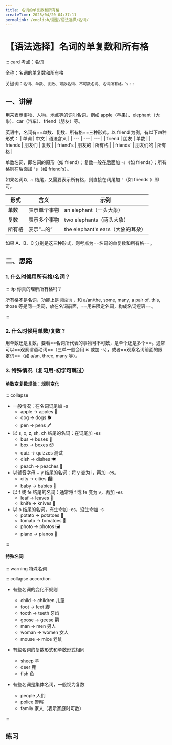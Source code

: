 ```yaml
---
title: 名词的单复数和所有格
createTime: 2025/04/20 04:37:11
permalink: /english/题型/语法选择/名词/
---
```


# 【语法选择】名词的单复数和所有格

::: card
考点：名词

全称：名词的单复数和所有格

关键词：`名词`、`单数`、`复数`、`可数名词`、`不可数名词`、`名词所有格`、`’s`
:::

## 一、讲解

用来表示事物、人物、地点等的词叫名词。例如 apple（苹果）、elephant（大象）、car（汽车）、friend（朋友）等。

英语中，名词有==单数、复数、所有格==三种形式。以 friend 为例，有以下四种形式：
| 单词 | 中文 | 语法含义 |
| --- | --- | --- |
| friend | 朋友 | 单数 |
| friends | 朋友们 | 复数 |
| friend's | 朋友的 | 所有格 |
| friends’ | 朋友们的 | 所有格 |

单数名词，即名词的原形（如 friend）；复数一般在后面加 `-s`（如 friends）；所有格则在后面加 `’s`（如 friend's）。

如果名词以 `-s` 结尾，又需要表示所有格，则直接在词尾加 `'`（如 friends'）即可。

| 形式   | 含义         | 示例                              |
| ------ | ------------ | --------------------------------- |
| 单数   | 表示单个事物 | an elephant（一头大象）           |
| 复数   | 表示多个事物 | two elephants（两头大象）         |
| 所有格 | 表示“...的”  | the elephant's ears（大象的耳朵） |

如果 A、B、C 分别是这三种形式，则考点为==名词的单复数和所有格==。

## 二、思路

### 1. 什么时候用所有格/名词？

<MultipleChoice
:questions="[
  {
    stem: ['如果需要表示“...的”，则需要用所有格。这种情况下，后面往往会有一个名词。例如：','This is my ____ (friend) car.'],
    options: ['friend', 'friends', 'friend’s'],
    answer: 'friend’s',
    explanation: '句意：这是我朋友的汽车。由于后面有一个名词 car，所以需要用所有格来表示“我的*朋友的*汽车”。此题选C。'
  },
  {
    stem: ['反之，如果后面没有名词，则不需要用所有格','This is my ____ (friend).'],
    options: ['friend', 'friends', 'friend’s'],
    answer: 'friend',
    explanation: '句意：这是我的朋友。由于后面没有名词，不需要所有格，只需要名词，并且是单数，此题选A。'
  },
]"/>

::: tip 你真的理解所有格吗？

所有格不是名词，功能上是 `限定词` ，和 a/an/the, some, many, a pair of, this, those 等是同一类词，放在名词前面，==用来限定名词，构成名词短语==。

:::

### 2. 什么时候用单数/复数？

用单数还是复数，要看==名词所代表的事物可不可数，是单个还是多个==。通常可以==观察谓语动词==（三单一般会用 is 或加 -s），或者==观察名词前面的限定词==（如 a/an, three, many 等）。

<FillIn
:questions="[
  {
    stem: ['请认真观察空格前面的限定词：','This is my {{1}} (friend).','These are my {{2}} (friends).'],
    answer: ['friend','friends'],
    explanation: '句意：这是我的朋友。这些是我的朋友。this is （这个是）意味着是单个，所以用单数friend；these are （这些是）意味着是多个，所以用复数friends。'
  },
  {
    stem: ['请认真观察空格前面的限定词：','many {{1}} (apple)','an {{2}} (apple)'],
    answer: ['apples','apple'],
    explanation: 'many（许多）意味着是多个，所以用复数apples；an（一个）意味着是单个，所以用单数apple。'
  }
]"/>

### 3. 特殊情况（复习用-初学可跳过）

#### 单数变复数规律：规则变化

::: collapse

- 一般情况：在名词词尾加 -s
  - apple → apples 🍎
  - dog → dogs 🐕
  - pen → pens 🖊
- 以 s, x, z, sh, ch 结尾的名词：在词尾加 -es
  - bus → buses 🚌
  - box → boxes 📦
  - quiz → quizzes 测试
  - dish → dishes 🍽️
  - peach → peaches 🍑
- 以辅音字母 + y 结尾的名词：将 y 变为 i，再加 -es。
  - city → cities 🏙
  - baby → babies 👶
- 以 f 或 fe 结尾的名词：通常将 f 或 fe 变为 v，再加 -es
  - leaf → leaves 🍂
  - knife → knives 🔪
- 以 o 结尾的名词，有生命加 -es，没生命加 -s
  - potato → potatoes 🥔
  - tomato → tomatoes 🍅
  - photo → photos 🖼️
  - piano → pianos 🎹

:::

#### 特殊名词

::: warning 特殊名词

::: collapse accordion

- 有些名词的变化不规则

  - child → children 儿童
  - foot → feet 脚
  - tooth → teeth 牙齿
  - goose → geese 鹅
  - man → men 男人
  - woman → women 女人
  - mouse → mice 老鼠

- 有些名词的复数形式和单数形式相同

  - sheep 羊
  - deer 鹿
  - fish 鱼

- 有些名词是集体名词，一般视为复数
  - people 人们
  - police 警察
  - family 家人（表示家庭时可数）

:::

## 练习

<MultipleChoice
:questions="[
{//1
  stem: 'My _______ is not very big.',
  options: ['classroom', 'classrooms', 'classroom’s'],
  answer: 'classroom',
  explanation: '句意：我的教室不是很大。空格后面没有名词，前面有my，所以不需要用所有格，排除C。根据 is 可知用单数，选A。'
},
{//2
  stem: 'You can travel to new _______, try interesting things, and make friends during a vacation.',
  options: ['place', 'places', 'places’'],
  answer: 'places',
  explanation: '句意：在假期里，你可以去新的地方旅行，尝试新的事物，认识新的人。place“地方”,可数名词单数；places“地方”,可数名词复数 ；places’“地方的”,名词所有格。根据设空前的“You can ty new”和设空后并无其他成分可知，设空处应用可数名词复数，故选B。',
},
{//3
  stem: 'He looked up and I saw sadness（悲伤）in his _______.',
  options: ['eye', 'eyes', 'eyes’'],
  answer: 'eyes',
  explanation: '句意：他抬起头，我从他的眼睛里看到了悲伤。 eye“眼晴”,可数名词的单数形式 ；eyes“眼睛”,可数名词的复数形式；eye’s “眼睛的“,名词所有格。根据设空前的“He looked up and I saw sadness in his“可知，此处指作者从凯尔的眼里看到了悲伤， 一般是双眼里透出悲伤，故选B。',
},
{//4
  stem: 'The movie named A Little Red Flower shows _________ love for their children.',
  options: ['parents', 'parent’s', 'parents’'],
  answer: 'parents’',
  explanation: '句意：电影《送你一朵小红花》展现了父母对孩子的爱。考查所有格。此处表达的是“父母的爱”，parents是以s结尾的复数名词，所有格直接加’即可，故选C。',
},
{//5
  stem: 'June 1st is ________ Day.',
  options: ['Children', 'Children’s', 'Child', 'Child’s'],
  answer: 'Children’s',
  explanation: '句意：六月一日是儿童节。考查名词所有格中节日的表达。Children’s Day儿童节，固定表达。故选B。',
},
{//6
  stem: 'There are some ________ on the table.',
  options: ['tomato', 'tomatos', 'tomatoes', 'tomato’s'],
  answer: 'tomatoes',
  explanation: '句意：桌子上有一些西红柿。考查名词复数。tomato西红柿；tomatos错误形式；tomatoes西红柿复数形式；tomato’s 单数名词的所有格。根据“some…”可知，some修饰可数名词复数。故选C。',
},
{//7
  stem: 'After three ________ of hard practice, she could finally keep her balance (平衡) on the bamboo pole.',
  options: ['year', 'years', 'year’s'],
  answer: 'years',
  explanation: '句意：经过三年的努力练习，她终于可以在竹竿上保持平衡了。考查名词。year年；years年，复数形式；year’s一年的。根据“three…of hard practice”可知，此处指经过三年的努力练习，of前面应使用名词形式，此处被three修饰，应使用复数。故选B。',
},
{//8
  stem: '',
  options: ['', '', ''],
  answer: '',
  explanation: '',
},
{
  stem: '',
  options: ['', '', ''],
  answer: '',
  explanation: '',
},
{
  stem: '',
  options: ['', '', ''],
  answer: '',
  explanation: '',
},
{
  stem: '',
  options: ['', '', ''],
  answer: '',
  explanation: '',
},
{
  stem: '',
  options: ['', '', ''],
  answer: '',
  explanation: '',
},
{
  stem: '',
  options: ['', '', ''],
  answer: '',
  explanation: '',
},
{
  stem: '',
  options: ['', '', ''],
  answer: '',
  explanation: '',
},
]"
/>
